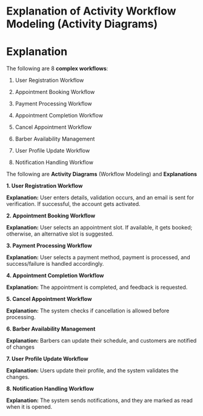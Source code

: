 # Explanation of Activity Workflow Modeling (Activity Diagrams)

# Explanation




The following are 8 **complex workflows**:

1.  User Registration Workflow

2.  Appointment Booking Workflow

3.  Payment Processing Workflow

4.  Appointment Completion Workflow

5.  Cancel Appointment Workflow

6.  Barber Availability Management

7.  User Profile Update Workflow

8.  Notification Handling Workflow

The following are **Activity Diagrams** (Workflow Modeling) and **Explanations**

**1. User Registration Workflow**

**Explanation:**  User enters details, validation occurs, and an email is sent for verification. If successful, the account gets activated.

**2. Appointment Booking Workflow**

**Explanation:**  User selects an appointment slot. If available, it gets booked; otherwise, an alternative slot is suggested.

**3. Payment Processing Workflow**

**Explanation:**  User selects a payment method, payment is processed, and success/failure is handled accordingly.

**4. Appointment Completion Workflow**

**Explanation:**  The appointment is completed, and feedback is requested.

**5. Cancel Appointment Workflow**

**Explanation:** The system checks if cancellation is allowed before processing.

**6. Barber Availability Management**

**Explanation:** Barbers can update their schedule, and customers are notified of changes

**7. User Profile Update Workflow**

**Explanation:** Users update their profile, and the system validates the changes.

**8. Notification Handling Workflow**

**Explanation:** The system sends notifications, and they are marked as read when it is opened.


